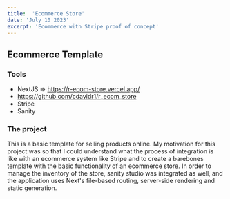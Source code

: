 ```yaml
---
title:  'Ecommerce Store'
date: 'July 10 2023'
excerpt: 'Ecommerce with Stripe proof of concept'
---
```


## Ecommerce Template

### Tools

* NextJS => https://r-ecom-store.vercel.app/
* https://github.com/cdavidr1/r_ecom_store
* Stripe
* Sanity

### The project


This is a basic template for selling products online. My motivation for this project was so that I could understand what the process of integration is like with an ecommerce system like Stripe and to create a barebones template with the basic functionality of an ecommerce store. 
In order to manage the inventory of the store, sanity studio was integrated as well, and the application uses Next's file-based routing, server-side rendering and static generation.


